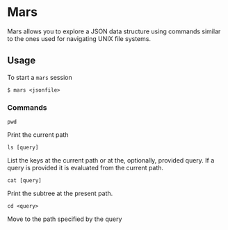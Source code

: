 # Mars

Mars allows you to explore a JSON data structure using commands similar to the
ones used for navigating UNIX file systems.

## Usage

To start a `mars` session

```
$ mars <jsonfile>
```

### Commands

```
pwd
```

Print the current path

```
ls [query]
```

List the keys at the current path or at the, optionally, provided query. If a
query is provided it is evaluated from the current path.

```
cat [query]
```

Print the subtree at the present path.

```
cd <query>
```

Move to the path specified by the query
